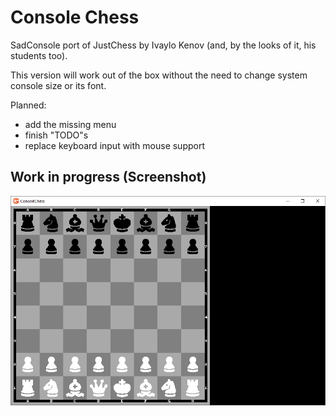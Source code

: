 # Console Chess

SadConsole port of JustChess by Ivaylo Kenov (and, by the looks of it, his students too).

This version will work out of the box without the need to change system console size or its font.

Planned:
- add the missing menu
- finish "TODO"s
- replace keyboard input with mouse support

## Work in progress (Screenshot)

![screenshot](/screenshot.png)
